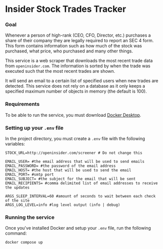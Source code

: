 # Insider Stock Trades Tracker

### Goal
Whenever a person of high-rank (CEO, CFO, Director, etc.) purchases a share of their company they are legally required to report an SEC 4 form. This form contains information such as how much of the stock was purchased, what price, who purchased and many other things. 

This service is a web scraper that downloads the most recent trade data from `openinsider.com`. The information is sorted by when the trade was executed such that the most recent trades are shown. 

It will send an email to a certain list of specified users when new trades are detected. This service does not rely on a database as it only keeps a specified maximum number of objects in memory (the default is 100). 

### Requirements
To be able to run the service, you must download [Docker Desktop](https://www.docker.com/products/docker-desktop/).

### Setting up your `.env` file
In the project directory, you must create a `.env` file with the following variables:
```
STOCK_URL=http://openinsider.com/screener # Do not change this

EMAIL_USER= #the email address that will be used to send emails
EMAIL_PASSWORD= #the password of the email address
EMAIL_HOST= #the host that will be used to send the email
EMAIL_PORT= #smtp port
EMAIL_SUBJECT= #the subject for the email that will be sent
EMAIL_RECIPIENTS= #comma delimited list of email addresses to receive the updates

ARGS_SLEEP_INTERVAL=60 #amount of seconds to wait between each check of the site
ARGS_LOG_LEVEL=info #log level output (info | debug)
```

### Running the service
Once you've installed Docker and setup your `.env` file, run the following command:

```
docker compose up
```